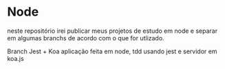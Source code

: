 # Node

neste repositório irei publicar meus projetos de estudo em node e separar em algumas branchs de acordo com o que for utlizado.

Branch Jest + Koa aplicação feita em node, tdd usando jest e servidor em koa.js

